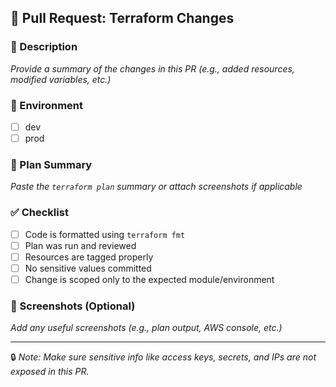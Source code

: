 ## 🚀 Pull Request: Terraform Changes

### 📌 Description

_Provide a summary of the changes in this PR (e.g., added resources, modified variables, etc.)_

### 📁 Environment

- [ ] dev
- [ ] prod

### 🧪 Plan Summary

_Paste the `terraform plan` summary or attach screenshots if applicable_

### ✅ Checklist

- [ ] Code is formatted using `terraform fmt`
- [ ] Plan was run and reviewed
- [ ] Resources are tagged properly
- [ ] No sensitive values committed
- [ ] Change is scoped only to the expected module/environment

### 📸 Screenshots (Optional)

_Add any useful screenshots (e.g., plan output, AWS console, etc.)_

---

🔒 _Note: Make sure sensitive info like access keys, secrets, and IPs are not exposed in this PR._
